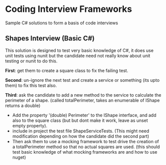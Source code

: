 Coding Interview Frameworks
================

Sample C# solutions to form a basis of code interviews

## Shapes Interview (Basic C#) ##
This solution is designed to test very basic knowledge of C#, it does use unit tests using nunit but the candidate need not really know about unit testing or nunit to do this.

**First**: get them to create a square class to fix the failing test.

**Second**: un-ignore the next test and create a service or something (its upto them) to fix this test also.

**Third**: ask the candidate to add a new method to the service to calculate the perimeter of a shape. (called totalPerimeter, takes an enumerable of IShape returns a double)

- Add the property '(double) Perimeter' to the IShape interface, and add also to the square class (but but dont make it work, leave as unset empty property).
- include in project the test file ShapeServiceTests. (This might need modification depending on how the candidate did the second part)
- Then ask them to use a mocking framework to test drive the creation of a totalPerimeter method so that no actual squares are used. (this should test basic knowledge of what mocking frameworks are and how to use nuget)